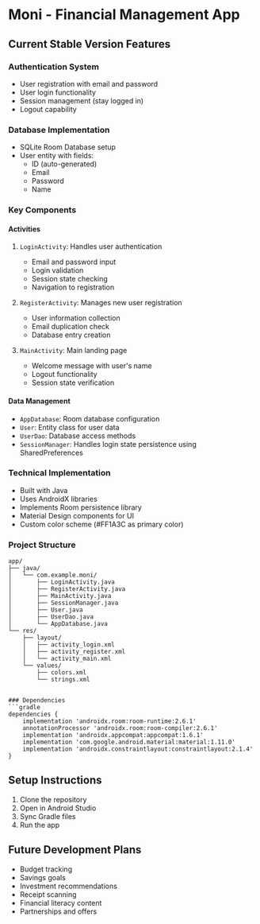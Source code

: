 # Moni - Financial Management App

## Current Stable Version Features

### Authentication System
- User registration with email and password
- User login functionality
- Session management (stay logged in)
- Logout capability

### Database Implementation
- SQLite Room Database setup
- User entity with fields:
  - ID (auto-generated)
  - Email
  - Password
  - Name

### Key Components

#### Activities
1. `LoginActivity`: Handles user authentication
   - Email and password input
   - Login validation
   - Session state checking
   - Navigation to registration

2. `RegisterActivity`: Manages new user registration
   - User information collection
   - Email duplication check
   - Database entry creation

3. `MainActivity`: Main landing page
   - Welcome message with user's name
   - Logout functionality
   - Session state verification

#### Data Management
- `AppDatabase`: Room database configuration
- `User`: Entity class for user data
- `UserDao`: Database access methods
- `SessionManager`: Handles login state persistence using SharedPreferences

### Technical Implementation
- Built with Java
- Uses AndroidX libraries
- Implements Room persistence library
- Material Design components for UI
- Custom color scheme (#FF1A3C as primary color)

### Project Structure
```
app/
├── java/
│   └── com.example.moni/
│       ├── LoginActivity.java
│       ├── RegisterActivity.java
│       ├── MainActivity.java
│       ├── SessionManager.java
│       ├── User.java
│       ├── UserDao.java
│       └── AppDatabase.java
└── res/
    ├── layout/
    │   ├── activity_login.xml
    │   ├── activity_register.xml
    │   └── activity_main.xml
    └── values/
        ├── colors.xml
        └── strings.xml


### Dependencies
```gradle
dependencies {
    implementation 'androidx.room:room-runtime:2.6.1'
    annotationProcessor 'androidx.room:room-compiler:2.6.1'
    implementation 'androidx.appcompat:appcompat:1.6.1'
    implementation 'com.google.android.material:material:1.11.0'
    implementation 'androidx.constraintlayout:constraintlayout:2.1.4'
}
```

## Setup Instructions
1. Clone the repository
2. Open in Android Studio
3. Sync Gradle files
4. Run the app

## Future Development Plans
- Budget tracking
- Savings goals
- Investment recommendations
- Receipt scanning
- Financial literacy content
- Partnerships and offers
```
